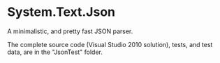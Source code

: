 System.Text.Json
================

A minimalistic, and pretty fast JSON parser.

The complete source code (Visual Studio 2010 solution), tests, and test data, are in the "JsonTest" folder.
